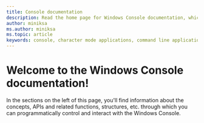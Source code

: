 ```yaml
---
title: Console documentation 
description: Read the home page for Windows Console documentation, which describes how you can programmatically control and interact with the Windows Console.
author: miniksa
ms.author: miniksa
ms.topic: article
keywords: console, character mode applications, command line applications, terminal applications, console api
---
```


# Welcome to the Windows Console documentation!

In the sections on the left of this page, you'll find information about the concepts, APIs and related functions, structures, etc. through which you can programmatically control and interact with the Windows Console.
